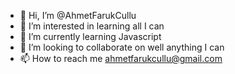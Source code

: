 - 👋 Hi, I’m @AhmetFarukCullu
- 👀 I’m interested in learning all I can
- 🌱 I’m currently learning Javascript
- 💞️ I’m looking to collaborate on well anything I can
- 📫 How to reach me ahmetfarukcullu@gmail.com

<!---
AhmetFarukCullu/AhmetFarukCullu is a ✨ special ✨ repository because its `README.md` (this file) appears on your GitHub profile.
You can click the Preview link to take a look at your changes.
--->
